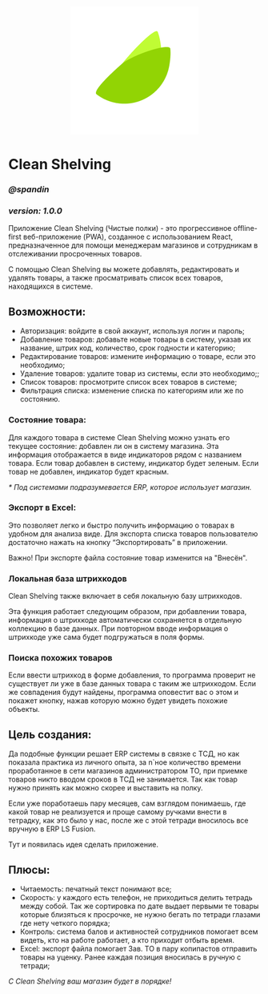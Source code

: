 <p align="center">
  <img src="https://github.com/spandin/clean-shelving/blob/main/public/icon-256x256.png" />
</p>

# Clean Shelving
### <i>@spandin</i>
### <i>version: 1.0.0</i>

Приложение Clean Shelving (Чистые полки) - это прогрессивное offline-first веб-приложение (PWA), созданное с использованием React, предназначенное для помощи менеджерам магазинов и сотрудникам в отслеживании просроченных товаров. 

С помощью Clean Shelving вы можете добавлять, редактировать и удалять товары, а также просматривать список всех товаров, находящихся в системе.

## Возможности:
<ul>
  <li>Авторизация: войдите в свой аккаунт, используя логин и пароль;</li>
  <li>Добавление товаров: добавьте новые товары в систему, указав их название, штрих код, количество, срок годности и категорию;</li>
  <li>Редактирование товаров: измените информацию о товаре, если это необходимо;</li>
  <li>Удаление товаров: удалите товар из системы, если это необходимо;;</li>
  <li>Список товаров: просмотрите список всех товаров в системе;</li>
  <li>Фильтрация списка: изменение списка по категориям или же по состоянию.</li>
</ul>

### Состояние товара:
Для каждого товара в системе Clean Shelving можно узнать его текущее состояние: добавлен ли он в систему магазина. Эта информация отображается в виде индикаторов рядом с названием товара.
Если товар добавлен в систему, индикатор будет зеленым. Если товар не добавлен, индикатор будет красным.

<i>* Под системами подразумевается ERP, которое использует магазин.</i>

### Экспорт в Excel:
Это позволяет легко и быстро получить информацию о товарах в удобном для анализа виде.
Для экспорта списка товаров пользователю достаточно нажать на кнопку “Экспортировать” в приложении. 

Важно! При экспорте файла состояние товар изменится на "Внесён".

### Локальная база штрихкодов
Clean Shelving также включает в себя локальную базу штрихкодов. 

Эта функция работает следующим образом, при добавлении товара, информация о штрихкоде автоматически сохраняется в отдельную коллекцию в базе данных. При повторном вводе информация о штрихкоде уже сама будет подгружаться в поля формы.

### Поиска похожих товаров
Если ввести штрихкод в форме добавления, то программа проверит не существует ли уже в базе данных товара с таким же штрихкодом. Если же совпадения будут найдены, программа оповестит вас о этом и покажет кнопку, нажав которую можно будет увидеть похожие объекты.

## Цель создания:
Да подобные функции решает ERP системы в связке с ТСД, но как показала практика из личного опыта, за n`ное количество времени проработанное в сети магазинов администратором ТО, при приемке товаров никто вводом сроков в ТСД не занимается. Так как товар нужно принять как можно скорее и выставить на полку. 

Если уже поработаешь пару месяцев, сам взглядом понимаешь, где какой товар не реализуется и проще самому ручками внести в тетрадку, как это было у нас, после же с этой тетради вносилось все вручную в ERP LS Fusion.

Тут и появилась идея сделать приложение.

## Плюсы:
<ul>
<li>Читаемость: печатный текст понимают все;</li>
<li>Скорость: у каждого есть телефон, не приходиться делить тетрадь между собой. Так же сортировка по дате выдает первыми те товары которые близяться к просрочке, не нужно бегать по тетради глазами где нету четкого порядка;</li>
<li>Контроль: система балов и активностей сотрудников помогает всем видеть, кто на работе работает, а кто приходит отбыть время.</li>
<li>Excel: экспорт файла помогает Зав. ТО в пару копипастов отправить товары на уценку. Ранее каждая позиция вносилась в ручную с тетради;</li>
</ul>

<i>С Clean Shelving ваш магазин будет в порядке!</i>
